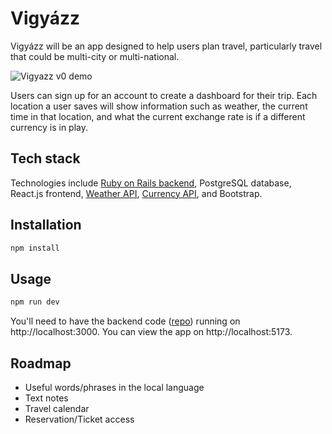 # Vigyázz

Vigyázz will be an app designed to help users plan travel, particularly travel that could be multi-city or multi-national.

![Vigyazz v0 demo](https://github.com/mikemccomb/vigyazz-frontend/assets/52894341/377aee36-1aef-44e8-849a-a6867ac72806)

Users can sign up for an account to create a dashboard for their trip. Each location a user saves will show information such as weather, the current time in that location, and what the current exchange rate is if a different currency is in play.

## Tech stack

Technologies include [Ruby on Rails backend](https://github.com/mikemccomb/vigyazz-api), PostgreSQL database, React.js frontend, [Weather API](https://www.weatherapi.com/), [Currency API](https://currencyapi.com/), and Bootstrap.

## Installation

```bash
npm install
```

## Usage

```bash
npm run dev
```

You'll need to have the backend code ([repo](https://github.com/mikemccomb/vigyazz-api)) running on http://localhost:3000.
You can view the app on http://localhost:5173.

## Roadmap

- Useful words/phrases in the local language
- Text notes
- Travel calendar
- Reservation/Ticket access
